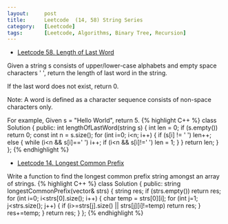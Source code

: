 ```yaml
---
layout:     post
title:      Leetcode  (14, 58) String Series
category:   [Leetcode] 
tags:		[Leetcode, Algorithms, Binary Tree, Recursion]
---
```


* [Leetcode 58. Length of Last Word](https://leetcode.com/problems/length-of-last-word/)

Given a string s consists of upper/lower-case alphabets and empty space characters ' ', return the length of last word in the string.

If the last word does not exist, return 0.

Note: A word is defined as a character sequence consists of non-space characters only.

For example, 
Given s = "Hello World",
return 5.
{% highlight C++ %}
class Solution {
public:
    int lengthOfLastWord(string s) {
        int len = 0;
        if (s.empty())  return 0;
        const int n = s.size();
        for (int i=0; i<n; i++) {
            if (s[i] != ' ')    len++;
            else {
                while (i<n && s[i]==' ')   i++;
                if (i<n && s[i]!=' ')   len = 1;
            }
        }
        return len;
    }
};
{% endhighlight %}

* [Leetcode 14. Longest Common Prefix](https://leetcode.com/problems/longest-common-prefix/)

Write a function to find the longest common prefix string amongst an array of strings.
{% highlight C++ %}
class Solution {
public:
    string longestCommonPrefix(vector<string>& strs) {
        string res;
        if (strs.empty())   return res;
        for (int i=0; i<strs[0].size(); i++) {
            char temp = strs[0][i];
            for (int j=1; j<strs.size(); j++) {
                if (i>=strs[j].size() || strs[j][i]!=temp)
                    return res;
            }
            res+=temp;
        }
        return res;
    }
};
{% endhighlight %}